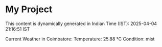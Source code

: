 # My Project

This content is dynamically generated in Indian Time (IST): 2025-04-04 21:16:51 IST


Current Weather in Coimbatore:
Temperature: 25.88 °C
Condition: mist
